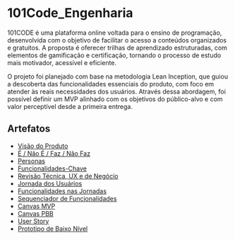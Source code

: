 # 101Code_Engenharia
101CODE é uma plataforma online voltada para o ensino de programação, desenvolvida com o objetivo de facilitar o acesso a conteúdos organizados e gratuitos. A proposta é oferecer trilhas de aprendizado estruturadas, com elementos de gamificação e certificação, tornando o processo de estudo mais motivador, acessível e eficiente.

O projeto foi planejado com base na metodologia Lean Inception, que guiou a descoberta das funcionalidades essenciais do produto, com foco em atender às reais necessidades dos usuários. Através dessa abordagem, foi possível definir um MVP alinhado com os objetivos do público-alvo e com valor perceptível desde a primeira entrega.

## Artefatos

- [Visão do Produto](visao_produto.md)
- [É / Não É / Faz / Não Faz](e_nao_e_faz_nao_faz.md)
- [Personas](personas.md)
- [Funcionalidades-Chave](funcionalidades.md)
- [Revisão Técnica, UX e de Negócio](revisao_ux_negocio.md)
- [Jornada dos Usuários](jornada_usuarios.md)
- [Funcionalidades nas Jornadas](funcionalidades_nas_jornadas.md)
- [Sequenciador de Funcionalidades](sequenciador_funcionalidades.md)
- [Canvas MVP](canvas_mvp.md)
- [Canvas PBB](canvas_pbb.md)
- [User Story](user_story.md)
- [Prototipo de Baixo Nível](Prototipo_BaixoNivel.pdf)
